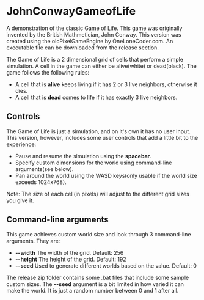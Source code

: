 # JohnConwayGameofLife
A demonstration of the classic Game of Life. This game was originally invented by the British Mathmetician, John Conway.
This version was created using the olcPixelGameEngine by OneLoneCoder.com. An executable file can be downloaded from the release section.

The Game of Life is a 2 dimensional grid of cells that perform a simple simulation. A cell in the game can either be alive(white) or dead(black). The game follows the following rules:

- A cell that is **alive** keeps living if it has 2 or 3 live neighbors, otherwise it dies.
- A cell that is **dead** comes to life if it has exactly 3 live neighbors.

## Controls

The Game of Life is just a simulation, and on it's own it has no user input. This version, however, includes some user controls that add a little bit to the experience:

- Pause and resume the simulation using the **spacebar**.
- Specify custom dimensions for the world using command-line arguments(see below).
- Pan around the world using the WASD keys(only usable if the world size exceeds 1024x768).

Note: The size of each cell(in pixels) will adjust to the different grid sizes you give it.

## Command-line arguments

This game achieves custom world size and look through 3 command-line arguments. They are:

- **--width** The width of the grid. Default: 256
- **--height** The height of the grid. Default: 192
- **--seed** Used to generate different worlds based on the value. Default: 0

The release zip folder contains some .bat files that include some sample custom sizes. The **--seed** argument is a bit limited in how varied it can make the world. 
It is just a random number between 0 and 1 after all.
